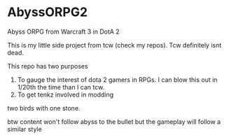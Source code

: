 # AbyssORPG2
Abyss ORPG from Warcraft 3 in DotA 2

This is my little side project from tcw (check my repos). Tcw definitely isnt dead.

This repo has two purposes 

1) To gauge the interest of dota 2 gamers in RPGs. I can blow this out in 1/20th the time than I can tcw.
2) To get tenkz involved in modding

two birds with one stone.

btw content won't follow abyss to the bullet but the gameplay will follow a similar style
